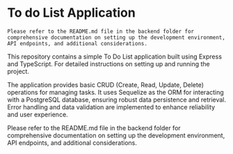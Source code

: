 # To do List Application
`Please refer to the README.md file in the backend folder for comprehensive documentation on setting up the development environment, API endpoints, and additional considerations.`

This repository contains a simple To Do List application built using Express and TypeScript. For detailed instructions on setting up and running the project.

The application provides basic CRUD (Create, Read, Update, Delete) operations for managing tasks. It uses Sequelize as the ORM for interacting with a PostgreSQL database, ensuring robust data persistence and retrieval. Error handling and data validation are implemented to enhance reliability and user experience.

Please refer to the README.md file in the backend folder for comprehensive documentation on setting up the development environment, API endpoints, and additional considerations.
